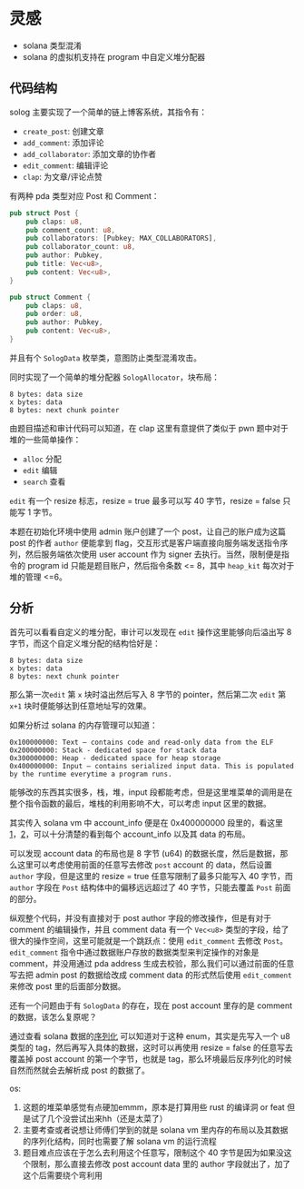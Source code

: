 # 灵感

- solana 类型混淆
- solana 的虚拟机支持在 program 中自定义堆分配器

## 代码结构

solog 主要实现了一个简单的链上博客系统，其指令有：

- `create_post`: 创建文章
- `add_comment`: 添加评论
- `add_collaborator`: 添加文章的协作者
- `edit_comment`: 编辑评论
- `clap`: 为文章/评论点赞

有两种 pda 类型对应 Post 和 Comment：

```rust
pub struct Post {
    pub claps: u8,
    pub comment_count: u8,
    pub collaborators: [Pubkey; MAX_COLLABORATORS],
    pub collaborator_count: u8,
    pub author: Pubkey,
    pub title: Vec<u8>,
    pub content: Vec<u8>,
}

pub struct Comment {
    pub claps: u8,
    pub order: u8,
    pub author: Pubkey,
    pub content: Vec<u8>,
}
```

并且有个 `SologData` 枚举类，意图防止类型混淆攻击。

同时实现了一个简单的堆分配器 `SologAllocator`，块布局：

```
8 bytes: data size
x bytes: data
8 bytes: next chunk pointer
```

由题目描述和审计代码可以知道，在 clap 这里有意提供了类似于 pwn 题中对于堆的一些简单操作：

- `alloc` 分配
- `edit` 编辑
- `search` 查看

`edit` 有一个 resize 标志，resize = true 最多可以写 40 字节，resize = false 只能写 1 字节。

本题在初始化环境中使用 admin 账户创建了一个 post，让自己的账户成为这篇 post 的作者 `author` 便能拿到 flag，交互形式是客户端直接向服务端发送指令序列，然后服务端依次使用 user account 作为 signer 去执行。当然，限制便是指令的 program id 只能是题目账户，然后指令条数 <= 8，其中 `heap_kit` 每次对于堆的管理 <=6。


## 分析

首先可以看看自定义的堆分配，审计可以发现在 `edit` 操作这里能够向后溢出写 8 字节，而这个自定义堆分配的结构恰好是：

```
8 bytes: data size
x bytes: data
8 bytes: next chunk pointer
```

那么第一次`edit` 第 `x` 块时溢出然后写入 8 字节的 pointer，然后第二次 `edit` 第 `x+1` 块时便能够达到任意地址写的效果。

如果分析过 solana 的内存管理可以知道：

```
0x100000000: Text — contains code and read-only data from the ELF
0x200000000: Stack - dedicated space for stack data
0x300000000: Heap - dedicated space for heap storage
0x400000000: Input — contains serialized input data. This is populated by the runtime everytime a program runs.
```

能够改的东西其实很多，栈，堆，input 段都能考虑，但是这里堆菜单的调用是在整个指令函数的最后，堆栈的利用影响不大，可以考虑 input 区里的数据。

其实传入 solana vm 中 account_info 便是在 0x400000000 段里的，看这里 [1](https://github.com/solana-labs/solana/blob/897adb271196ba75edd752e0d21696cee8610017/programs/bpf_loader/src/serialization.rs#L293)，[2](https://github.com/solana-labs/solana/blob/897adb271196ba75edd752e0d21696cee8610017/programs/bpf_loader/src/serialization.rs#L94)，可以十分清楚的看到每个 account_info 以及其 data 的布局。

可以发现 account data 的布局也是 8 字节 (u64) 的数据长度，然后是数据，那么这里可以考虑使用前面的任意写去修改 `post` account 的 data，然后设置 `author` 字段，但是这里的 resize = true 任意写限制了最多只能写入 40 字节，而 `author` 字段在 `Post` 结构体中的偏移远远超过了 40 字节，只能去覆盖 `Post` 前面的部分。

纵观整个代码，并没有直接对于 post author 字段的修改操作，但是有对于 comment 的编辑操作，并且 comment data 有一个 `Vec<u8>` 类型的字段，给了很大的操作空间，这里可能就是一个跳跃点：使用 `edit_comment` 去修改 `Post`。`edit_comment` 指令中通过数据账户存放的数据类型来判定操作的对象是 comment，并没用通过 pda address 生成去校验，那么我们可以通过前面的任意写去把 admin post 的数据给改成 comment data 的形式然后使用 `edit_comment` 来修改 post 里的后面部分数据。

还有一个问题由于有 `SologData` 的存在，现在 post account 里存的是 comment 的数据，该怎么复原呢？

通过查看 solana 数据的[序列化](https://borsh.io/) 可以知道对于这种 enum，其实是先写入一个 u8 类型的 tag，然后再写入具体的数据，这时可以再使用 resize = false 的任意写去覆盖掉 post account 的第一个字节，也就是 tag，那么环境最后反序列化的时候自然而然就会去解析成 post 的数据了。

os: 
1. 这题的堆菜单感觉有点硬加emmm，原本是打算用些 rust 的编译洞 or feat 但是试了几个没尝试出来hh（还是太菜了）
2. 主要考查或者说想让师傅们学到的就是 solana vm 里内存的布局以及其数据的序列化结构，同时也需要了解 solana vm 的运行流程
3. 题目难点应该在于怎么去利用这个任意写，限制这个 40 字节是因为如果没这个限制，那么直接去修改 post account data 里的 author 字段就出了，加了这个后需要绕个弯利用